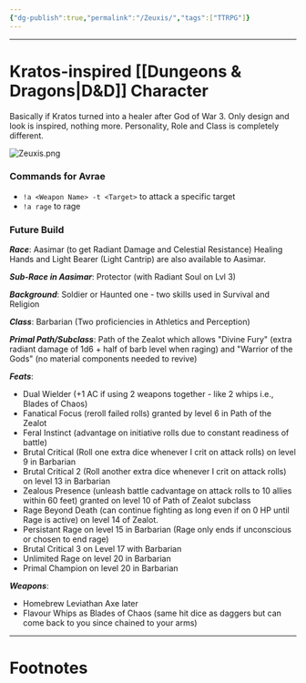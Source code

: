 ```yaml
---
{"dg-publish":true,"permalink":"/Zeuxis/","tags":["TTRPG"]}
---
```



---
# Kratos-inspired [[Dungeons & Dragons\|D&D]] Character
Basically if Kratos turned into a healer after God of War 3. Only design and look is inspired, nothing more. Personality, Role and Class is completely different.

![Zeuxis.png](/img/user/Vaulted%20Images/Zeuxis.png)

### Commands for Avrae
- `!a <Weapon Name> -t <Target>` to attack a specific target
- `!a rage` to rage


### Future Build

***Race***: Aasimar (to get Radiant Damage and Celestial Resistance)
Healing Hands and Light Bearer (Light Cantrip) are also available to Aasimar.

***Sub-Race in Aasimar***: Protector (with Radiant Soul on Lvl 3)

***Background***: Soldier or Haunted one - two skills used in Survival and Religion

***Class***: Barbarian (Two proficiencies in Athletics and Perception)

***Primal Path/Subclass***: Path of the Zealot which allows "Divine Fury" (extra radiant damage of 1d6 + half of barb level when raging) and "Warrior of the Gods" (no material components needed to revive)

***Feats***: 
- Dual Wielder (+1 AC if using 2 weapons together - like 2 whips i.e., Blades of Chaos)
- Fanatical Focus (reroll failed rolls) granted by level 6 in Path of the Zealot
- Feral Instinct (advantage on initiative rolls due to constant readiness of battle)
- Brutal Critical (Roll one extra dice whenever I crit on attack rolls) on level 9 in Barbarian 
- Brutal Critical 2 (Roll another extra dice whenever I crit on attack rolls) on level 13 in Barbarian
- Zealous Presence (unleash battle cadvantage on attack rolls to 10 allies within 60 feet) granted on level 10 of Path of Zealot subclass
- Rage Beyond Death (can continue fighting as long even if on 0 HP until Rage is active) on level 14 of Zealot.
- Persistant Rage on level 15 in Barbarian (Rage only ends if unconscious or chosen to end rage)
- Brutal Critical 3 on Level 17 with Barbarian
- Unlimited Rage on level 20 in Barbarian
- Primal Champion on level 20 in Barbarian

***Weapons***:
- Homebrew Leviathan Axe later
- Flavour Whips as Blades of Chaos (same hit dice as daggers but can come back to you since chained to your arms)


---
# Footnotes
